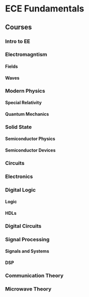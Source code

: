 # ECE Fundamentals

## Courses

### Intro to EE

### Electromagntism
#### Fields
#### Waves

### Modern Physics
#### Special Relativity
#### Quantum Mechanics

### Solid State
#### Semiconductor Physics
#### Semiconductor Devices

### Circuits
### Electronics

### Digital Logic
#### Logic
#### HDLs

### Digital Circuits

### Signal Processing
#### Signals and Systems
#### DSP

### Communication Theory
### Microwave Theory
